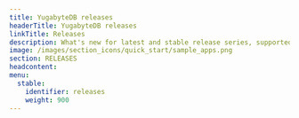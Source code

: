 ```yaml
---
title: YugabyteDB releases
headerTitle: YugabyteDB releases
linkTitle: Releases
description: What's new for latest and stable release series, supported releases, release support policy, and upcoming releases.
image: /images/section_icons/quick_start/sample_apps.png
section: RELEASES
headcontent:
menu:
  stable:
    identifier: releases
    weight: 900
---
```

